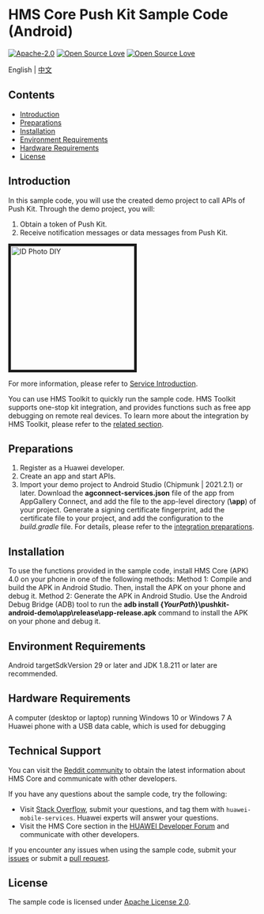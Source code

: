 # HMS Core Push Kit Sample Code (Android)
[![Apache-2.0](https://img.shields.io/badge/license-Apache-blue)](http://www.apache.org/licenses/LICENSE-2.0)
[![Open Source Love](https://badges.frapsoft.com/os/v1/open-source.svg?v=103)](https://developer.huawei.com/consumer/en/hms)
[![Open Source Love](https://img.shields.io/badge/language-java-green.svg)](https://www.java.com/en/)

English | [中文](README_ZH.md)

## Contents

 * [Introduction](#Introduction)
 * [Preparations](#Preparations)
 * [Installation](#Installation)
 * [Environment Requirements](#Environment-Requirements)
 * [Hardware Requirements](#Hardware-Requirements)
 * [License](#License)


## Introduction
In this sample code, you will use the created demo project to call APIs of Push Kit. Through the demo project, you will:
1.	Obtain a token of Push Kit.	
2.	Receive notification messages or data messages from Push Kit.

<img src="pushDemo.gif" width=250 title="ID Photo DIY" div align=center border=5>

For more information, please refer to
[Service Introduction](https://developer.huawei.com/consumer/en/doc/development/HMSCore-Guides/service-introduction-0000001050040060?ha_source=hms1).

You can use HMS Toolkit to quickly run the sample code. HMS Toolkit supports one-stop kit integration, and provides functions such as free app debugging on remote real devices. To learn more about the integration by HMS Toolkit, please refer to the [related section](https://developer.huawei.com/consumer/en/doc/development/HMSCore-Guides/dev-preparation-practice-0000001073320959?ha_source=hms1).

## Preparations
1.	Register as a Huawei developer.
2.	Create an app and start APIs.
3.	Import your demo project to Android Studio (Chipmunk | 2021.2.1) or later. Download the **agconnect-services.json** file of the app from AppGallery Connect, and add the file to the app-level directory (**\app**) of your project. Generate a signing certificate fingerprint, add the certificate file to your project, and add the configuration to the *build.gradle* file. For details, please refer to the [integration preparations](https://developer.huawei.com/consumer/en/doc/development/HMSCore-Guides/android-config-agc-0000001050170137?ha_source=hms1).


## Installation
To use the functions provided in the sample code, install HMS Core (APK) 4.0 on your phone in one of the following methods:
Method 1: Compile and build the APK in Android Studio. Then, install the APK on your phone and debug it.
Method 2: Generate the APK in Android Studio. Use the Android Debug Bridge (ADB) tool to run the **adb install {*YourPath*}\pushkit-android-demo\app\release\app-release.apk** command to install the APK on your phone and debug it.

## Environment Requirements
Android targetSdkVersion 29 or later and JDK 1.8.211 or later are recommended.

## Hardware Requirements
A computer (desktop or laptop) running Windows 10 or Windows 7
A Huawei phone with a USB data cable, which is used for debugging

## Technical Support
You can visit the [Reddit community](https://www.reddit.com/r/HuaweiDevelopers/) to obtain the latest information about HMS Core and communicate with other developers.

If you have any questions about the sample code, try the following:
- Visit [Stack Overflow](https://stackoverflow.com/questions/tagged/huawei-mobile-services?tab=Votes), submit your questions, and tag them with `huawei-mobile-services`. Huawei experts will answer your questions.
- Visit the HMS Core section in the [HUAWEI Developer Forum](https://forums.developer.huawei.com/forumPortal/en/home?fid=0101187876626530001?ha_source=hms1) and communicate with other developers.

If you encounter any issues when using the sample code, submit your [issues](https://github.com/HMS-Core/hms-push-clientdemo-android/issues) or submit a [pull request](https://github.com/HMS-Core/hms-push-clientdemo-android/pulls).

## License
The sample code is licensed under [Apache License 2.0](http://www.apache.org/licenses/LICENSE-2.0).

